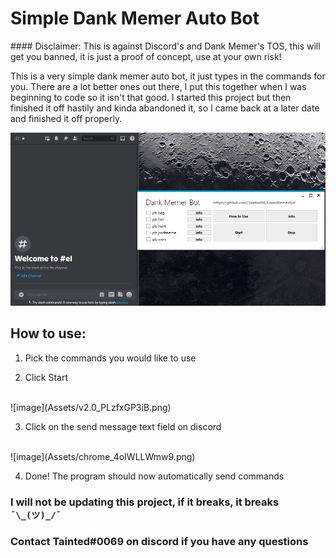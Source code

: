 # Simple Dank Memer Auto Bot
<div id="info"></div>
#### Disclaimer: This is against Discord's and Dank Memer's TOS, this will get you banned, it is just a proof of concept, use at your own risk!

This is a very simple dank memer auto bot, it just types in the commands for you. There are a lot better ones out there, I put this together when I was beginning to code so it isn't that good. I started this project but then finished it off hastily and kinda abandoned it, so I came back at a later date and finished it off properly.

![image](Assets/8c7jYXtozD.gif)

## How to use:

1. Pick the commands you would like to use

2. Click Start
<br>
![image](Assets/v2.0_PLzfxGP3iB.png)

3. Click on the send message text field on discord
<br>
![image](Assets/chrome_4oIWLLWmw9.png)

4. Done! The program should now automatically send commands


### I will not be updating this project, if it breaks, it breaks `¯\_(ツ)_/¯`
### Contact Tainted#0069 on discord if you have any questions
